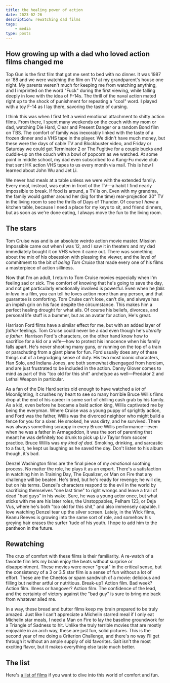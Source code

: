 ```yaml
---
title: the healing power of action
date: 2023-02-26
description: rewatching dad films
tags: 
    - media
type: posts
---
```


## How growing up with a dad who loved action films changed me

Top Gun is the first film that got me sent to bed with no dinner. It was 1987 or '88 and we were watching the film on TV at my grandparent's house one night. My parents weren't much for keeping me from watching anything, and I imprinted on the word "Fuck" during the first viewing, while falling deeply in love with the idea of F-14s. The thrill of the naval action mated right up to the shock of punishment for repeating a "cool" word. I played with a toy F-14 as I lay there, savoring the taste of cursing.

I think this was when I first felt a weird emotional attachment to shitty action films. From there, I spent many weekends on the couch with my mom or dad, watching Die Hard, Clear and Present Danger or a random Bond film on TBS. The comfort of family was inexorably linked with the taste of a frozen dinner and a VHS tape in the player. We didn't have much money, but these were the days of cable TV and Blockbuster video, and Friday or Saturday we could get Terminator 2 or The Fugitive for a couple bucks and cuddle-up on the couch with a bowl of popcorn as we watched. At some point in middle school, my dad even subscribed to a Kung-Fu movie club that sent HK action VHS tapes to us every month via mail. This is how I learned about John Wu and Jet Li.

We never had meals at a table unless we were with the extended family. Every meal, instead, was eaten in front of the TV—a habit I find nearly impossible to break. If food is around, a TV is on. Even with my grandma, the family would gather around her (big for the time) rear-projection 30" TV in the living room to see the thrills of Days of Thunder.  Of course I _have_ a kitchen table, because I need a place for my keys to sit, and friend dinners, but as soon as we're done eating, I always move the fun to the living room.

## The stars

Tom Cruise was and is an absolute weirdo action movie master. Mission Impossible came out when I was 12, and I saw it in theaters and my dad immediately bought it on VHS when it came out. There was something about the mix of his obsession with pleasing the viewer, and the level of commitment to the bit of _being Tom Cruise_ that made every one of his films a masterpiece of action silliness.

Now that I'm an adult, I return to Tom Cruise movies especially when I'm feeling sad or sick. The comfort of knowing that he's going to save the day, and not get particularly emotionally involved is powerful. Even when he _falls in love_ in a film, you can tell he loves action more than any person, and that guarantee is comforting. Tom Cruise can't lose, can't die, and always has an impish grin on his face despite the circumstance. This makes him a perfect healing drought for what ails. Of course his beliefs, divorces, and personal life stuff is a bummer, but as an avatar for action, He's great.

Harrison Ford films have a similar effect for me, but with an added layer of _father_ feelings. Tom Cruise could never be a dad even though he's _literally a father_. Harrison Ford's characters, on the other hand know how to sacrifice for a kid or a wife—how to protest his innocence when his family falls apart. He's never shooting many guns, or running on the top of a train or parachuting from a giant plane for fun. Ford usually does any of these things out of a begrudging sense of duty. His two most iconic characters, Han Solo, and Indiana Jones, are both somewhat disengaged from heroism, and are just frustrated to be included in the action. Danny Glover comes to mind as part of this "too old for this shit" archetype as well—Predator 2 and Lethal Weapon in particular.

As a fan of the Die Hard series old enough to have watched a _lot_ of Moonlighting, it crushes my heart to see so many horrible Bruce Willis films drop at the end of his career in some sort of chilling cash grab by his family. As a kid, even before he became a bald action king, Willis captivated me by being the everyman. Where Cruise was a young puppy of sprightly action, and Ford was the father, Willis was the divorced neighbor who might build a fence for you for a sixer. He smoked, he was dirty, and he survived. There was always something scrappy in every Bruce Willis performance—even when he was a father in Armageddon, it was the sort of parenting that meant he was definitely too drunk to pick up Liv Taylor from soccer practice. Bruce Willis was _my kind of dad_. Smoking, drinking, and sarcastic to a fault, he kept us laughing as he saved the day. Don't listen to his album though, it's bad.

Denzel Washington films are the final piece of my _emotional_ soothing process. No matter the role, he plays it as an expert. There's a satisfaction in watching him in Training Day, The Equalizer, or Man on Fire that any challenge will be beaten. He's tired, but he's ready for revenge; he will die, but on his terms. Denzel's characters respond to the evil in the world by sacrificing themselves "one last time" to right wrongs and leave a trail of dead "bad guys" in his wake. Sure, he was a young actor once, but what sticks with me are his later roles, the Unstoppables, Pelham 123, or Deja Vus, where he's both "too old for this shit," and also immensely capable. I love watching Denzel tear up the silver screen. Lately, in the Wick films, Keanu Reeves is growing into the same sort of role, and somehow his greying hair erases the surfer 'tude of his youth. I hope to add him to the pantheon in the future.

## Rewatching

The crux of comfort with these films is their familiarity. A re-watch of a favorite film lets my brain enjoy the beats without surprise or disappointment. These movies were never "great" in the critical sense, but the consistency of a 3 or 3.5 star film is a sense of fun without a lot of effort. These are the Cheetos or spam sandwich of a movie: delicious and filling but neither artful or nutritious. Break-up? Action film. Bad week? Action film. Illness or hangover? Action film. The confidence of the lead, and the certainty of victory against the "bad guy" is sure to bring me back from whatever ailed me.

In a way, these bread and butter films keep my brain prepared to be truly amazed. Just like I can't appreciate a Michelin starred meal if I only eat Michelin star meals, I need a Man on Fire to lay the baseline groundwork for a Triangle of Sadness to hit. Unlike the truly terrible movies that are mostly enjoyable in an arch way, these are just fun, solid pictures. This is the second year of me doing a Criterion Challenge, and there's no way I'll get through it without an ample supply of old favorites. Salt isn't the most exciting flavor, but it makes everything else taste much better.

## The list

Here's [a list of films](https://letterboxd.com/brookshelley/list/break-glass-when-sad/) if you want to dive into this world of comfort and fun.
